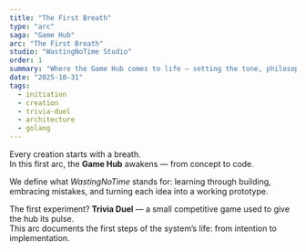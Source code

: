```yaml
---
title: "The First Breath"
type: "arc"
saga: "Game Hub"
arc: "The First Breath"
studio: "WastingNoTime Studio"
order: 1
summary: "Where the Game Hub comes to life — setting the tone, philosophy, and first challenge: a Trivia Duel to validate the platform."
date: "2025-10-31"
tags: 
  - initiation
  - creation
  - trivia-duel
  - architecture
  - golang
---
```


Every creation starts with a breath.  
In this first arc, the **Game Hub** awakens — from concept to code.

We define what *WastingNoTime* stands for: learning through building, embracing mistakes, and turning each idea into a working prototype.

The first experiment? **Trivia Duel** — a small competitive game used to give the hub its pulse.  
This arc documents the first steps of the system’s life: from intention to implementation.
